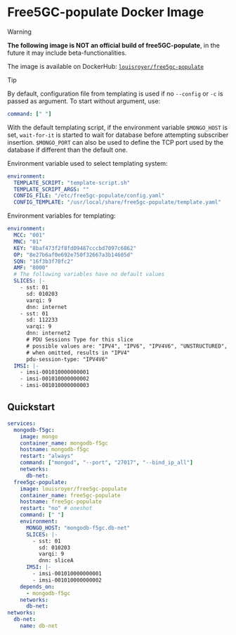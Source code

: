 # Free5GC-populate Docker Image
> [!WARNING]
> **The following image is NOT an official build of free5GC-populate**, in the future it may include beta-functionalities.

The image is available on DockerHub: [`louisroyer/free5gc-populate`](https://hub.docker.com/r/louisroyer/free5gc-populate)

> [!TIP]
> By default, configuration file from templating is used if no `--config` or `-c` is passed as argument. To start without argument, use:
> ```yaml
> command: [" "]
> ```

With the default templating script, if the environment variable `$MONGO_HOST` is set, `wait-for-it` is started to wait for database before attempting subscriber insertion.
`$MONGO_PORT` can also be used to define the TCP port used by the database if different than the default one.

Environment variable used to select templating system:
```yaml
environment:
  TEMPLATE_SCRIPT: "template-script.sh"
  TEMPLATE_SCRIPT_ARGS: ""
  CONFIG_FILE: "/etc/free5gc-populate/config.yaml"
  CONFIG_TEMPLATE: "/usr/local/share/free5gc-populate/template.yaml"
```

Environment variables for templating:
```yaml
environment:
  MCC: "001"
  MNC: "01"
  KEY: "8baf473f2f8fd09487cccbd7097c6862"
  OP: "8e27b6af0e692e750f32667a3b14605d"
  SQN: "16f3b3f70fc2"
  AMF: "8000"
  # The following variables have no default values
  SLICES: |-
    - sst: 01
      sd: 010203
      varqi: 9
      dnn: internet
    - sst: 01
      sd: 112233
      varqi: 9
      dnn: internet2
      # PDU Sessions Type for this slice
      # possible values are: "IPV4", "IPV6", "IPV4V6", "UNSTRUCTURED", "ETHERNET"
      # when omitted, results in "IPV4"
      pdu-session-type: "IPV4V6"
  IMSI: |-
    - imsi-001010000000001
    - imsi-001010000000002
    - imsi-001010000000003
```

## Quickstart
```yaml
services:
  mongodb-f5gc:
    image: mongo
    container_name: mongodb-f5gc
    hostname: mongodb-f5gc
    restart: "always"
    command: ["mongod", "--port", "27017", "--bind_ip_all"]
    networks:
      db-net:
  free5gc-populate:
    image: louisroyer/free5gc-populate
    container_name: free5gc-populate
    hostname: free5gc-populate
    restart: "no" # oneshot
    command: [" "]
    environment:
      MONGO_HOST: "mongodb-f5gc.db-net"
      SLICES: |-
        - sst: 01
          sd: 010203
          varqi: 9
          dnn: sliceA
      IMSI: |-
        - imsi-001010000000001
        - imsi-001010000000002
    depends_on:
      - mongodb-f5gc
    networks:
      db-net:
networks:
  db-net:
    name: db-net
```
